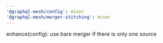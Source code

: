 ```yaml
---
'@graphql-mesh/config': minor
'@graphql-mesh/merger-stitching': minor
---
```


enhance(config): use bare merger if there is only one source
